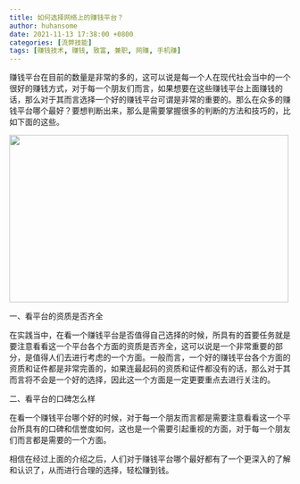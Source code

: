 ```yaml
---
title: 如何选择网络上的赚钱平台？
author: huhansome
date: 2021-11-13 17:38:00 +0800
categories: [流弊技能]
tags: [赚钱技术, 赚钱, 致富, 兼职, 网赚, 手机赚]
---
```




赚钱平台在目前的数量是非常的多的，这可以说是每一个人在现代社会当中的一个很好的赚钱方式，对于每一个朋友们而言，如果想要在这些赚钱平台上面赚钱的话，那么对于其而言选择一个好的赚钱平台可谓是非常的重要的。那么在众多的赚钱平台哪个最好？要想判断出来，那么是需要掌握很多的判断的方法和技巧的，比如下面的这些。

<img src="http://www.jinduoxia.com.cn/d/file/2020-02-18/299392b6698e51d9fddf9b63b38e53bd.jpg" style="width: 500px; height: 300px;"/>

一、看平台的资质是否齐全

在实践当中，在看一个赚钱平台是否值得自己选择的时候，所具有的首要任务就是要注意看看这一个平台各个方面的资质是否齐全，这可以说是一个非常重要的部分，是值得人们去进行考虑的一个方面。一般而言，一个好的赚钱平台各个方面的资质和证件都是非常完善的，如果连最起码的资质和证件都没有的话，那么对于其而言将不会是一个好的选择，因此这一个方面是一定更要重点去进行关注的。

二、看平台的口碑怎么样

在看一个赚钱平台哪个好的时候，对于每一个朋友而言都是需要注意看看这一个平台所具有的口碑和信誉度如何，这也是一个需要引起重视的方面，对于每一个朋友们而言都是需要的一个方面。

相信在经过上面的介绍之后，人们对于赚钱平台哪个最好都有了一个更深入的了解和认识了，从而进行合理的选择，轻松赚到钱。
